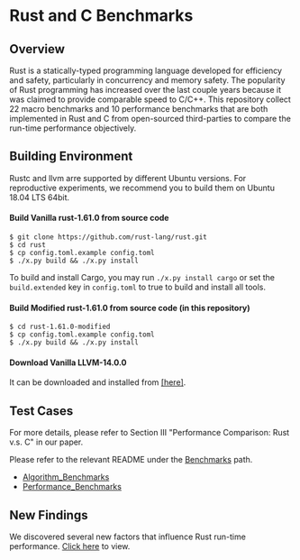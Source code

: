 # Rust and C Benchmarks

## Overview
Rust is a statically-typed programming language developed for efficiency and safety, particularly in concurrency and memory safety. The popularity of Rust programming has increased over the last couple years because it was claimed to provide comparable speed to C/C++. This repository collect 22 macro benchmarks and 10 performance benchmarks that are both implemented in Rust and C from open-sourced third-parties to compare the run-time performance objectively.

## Building Environment
Rustc and llvm arre supported by different Ubuntu versions. For reproductive experiments, we recommend you to build them on Ubuntu 18.04 LTS 64bit.

#### Build Vanilla rust-1.61.0 from source code
```
$ git clone https://github.com/rust-lang/rust.git
$ cd rust
$ cp config.toml.example config.toml
$ ./x.py build && ./x.py install
```
To build and install Cargo, you may run ```./x.py install cargo``` or set the ```build.extended``` key in ```config.toml``` to true to build and install all tools.

#### Build Modified rust-1.61.0 from source code (in this repository)
```
$ cd rust-1.61.0-modified
$ cp config.toml.example config.toml
$ ./x.py build && ./x.py install
```

#### Download Vanilla LLVM-14.0.0 

It can be downloaded and installed from [[here]](https://github.com/llvm/llvm-project/releases/download/llvmorg-14.0.0/clang+llvm-14.0.0-x86_64-linux-gnu-ubuntu-18.04.tar.xz).

## Test Cases 
For more details, please refer to Section III "Performance Comparison: Rust v.s. C" in our paper.

Please refer to the relevant README under the [Benchmarks](./Benchmarks/README.md) path.

- [Algorithm_Benchmarks](./Benchmarks/Algorithm_Benchmarks/README.md)
- [Performance_Benchmarks](./Benchmarks/Performance_Benchmarks/README.md)

## New Findings

We discovered several new factors that influence Rust run-time performance. [Click here](./New_Findings/README.md) to view.
